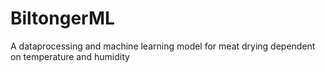 # BiltongerML
A dataprocessing and machine learning model for meat drying dependent on temperature and humidity
